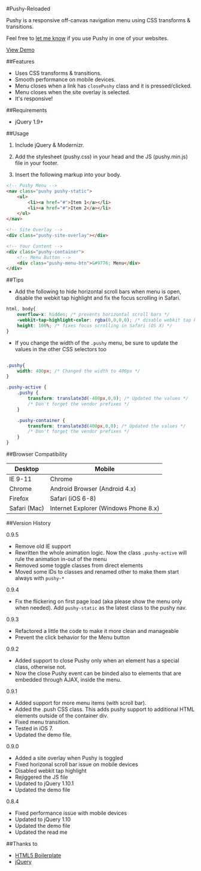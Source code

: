 #Pushy-Reloaded

Pushy is a responsive off-canvas navigation menu using CSS transforms & transitions.

Feel free to [let me know](http://www.twitter.com/julianxhokaxhiu) if you use Pushy in one of your websites.

[View Demo](http://julianxhokaxhiu.github.io/pushy-reloaded/)

##Features

- Uses CSS transforms & transitions.
- Smooth performance on mobile devices.
- Menu closes when a link has <code>closePushy</code> class and it is pressed/clicked.
- Menu closes when the site overlay is selected.
- It's responsive!

##Requirements

- jQuery 1.9+

##Usage

1. Include jQuery & Modernizr.

2. Add the stylesheet (pushy.css) in your head and the JS (pushy.min.js) file in your footer.

3. Insert the following markup into your body.

```html
<!-- Pushy Menu -->
<nav class="pushy pushy-static">
    <ul>
        <li><a href="#">Item 1</a></li>
        <li><a href="#">Item 2</a></li>
    </ul>
</nav>

<!-- Site Overlay -->
<div class="pushy-site-overlay"></div>

<!-- Your Content -->
<div class="pushy-container">
    <!-- Menu Button -->
    <div class="pushy-menu-btn">&#9776; Menu</div>
</div>
```

##Tips

- Add the following to hide horizontal scroll bars when menu is open, disable the webkit tap highlight and fix the focus scrolling in Safari.

```css
html, body{
	overflow-x: hidden; /* prevents horizontal scroll bars */
	-webkit-tap-highlight-color: rgba(0,0,0,0); /* disable webkit tap highlight */
	height: 100%; /* fixes focus scrolling in Safari (OS X) */
}
```

- If you change the width of the ```.pushy``` menu, be sure to update the values in the other CSS selectors too

```css

.pushy{
    width: 400px; /* Changed the width to 400px */
}

.pushy-active {
    .pushy {
        transform: translate3d(-400px,0,0); /* Updated the values */
        /* Don't forget the vendor prefixes */
    }

    .pushy-container {
        transform: translate3d(400px,0,0); /* Updated the values */
        /* Don't forget the vendor prefixes */
    }
}
```

##Browser Compatibility

| Desktop       | Mobile                                     |
| ------------- | -------------------------------------------|
| IE 9-11       | Chrome                                     |
| Chrome        | Android Browser (Android 4.x)              |
| Firefox       | Safari (iOS 6-8)                           |
| Safari (Mac)  | Internet Explorer (Windows Phone 8.x)      |

##Version History

0.9.5
- Remove old IE support
- Rewritten the whole animation logic. Now the class `.pushy-active` will rule the animation in-out of the menu
- Removed some toggle classes from direct elements
- Moved some IDs to classes and renamed other to make them start always with `pushy-*`

0.9.4
- Fix the flickering on first page load (aka please show the menu only when needed). Add `pushy-static` as the latest class to the pushy nav.

0.9.3
- Refactored a little the code to make it more clean and manageable
- Prevent the click behavior for the Menu button

0.9.2
- Added support to close Pushy only when an element has a special class, otherwise not.
- Now the close Pushy event can be binded also to elements that are embedded through AJAX, inside the menu.

0.9.1

- Added support for more menu items (with scroll bar).
- Added the .push CSS class. This adds pushy support to additional HTML elements outside of the container div.
- Fixed menu transition.
- Tested in iOS 7.
- Updated the demo file.

0.9.0

- Added a site overlay when Pushy is toggled
- Fixed horizonal scroll bar issue on mobile devices
- Disabled webkit tap highlight
- Rejiggered the JS file
- Updated to jQuery 1.10.1
- Updated the demo file

0.8.4

- Fixed performance issue with mobile devices
- Updated to jQuery 1.10
- Updated the demo file
- Updated the read me

##Thanks to

- [HTML5 Boilerplate](http://html5boilerplate.com/)
- [jQuery](http://jquery.com/)
